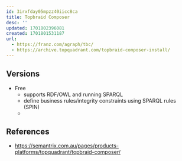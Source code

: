 ```yaml
---
id: 3irxfday05mpzz40iicc8ca
title: Topbraid Composer
desc: ''
updated: 1701802396081
created: 1701801531187
url: 
  - https://franz.com/agraph/tbc/
  - https://archive.topquadrant.com/topbraid-composer-install/
---
```


## Versions

- Free
  - supports RDF/OWL and running SPARQL
  - define business rules/integrity constraints using SPARQL rules (SPIN)
  - 

## References

- https://semantrix.com.au/pages/products-platforms/topquadrant/topbraid-composer/